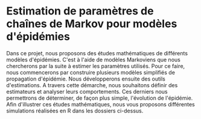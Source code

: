 # Estimation de paramètres de chaînes de Markov pour modèles d'épidémies

Dans ce projet, nous proposons des études mathématiques de différents modèles d'épidémies. C'est à l'aide de modèles Markoviens que nous chercherons par la suite à estimer les paramètres utilisés. Pour ce faire, nous commencerons par construire plusieurs modèles simplifiés de propagation d'épidémie. Nous développerons ensuite des outils d'estimations. A travers cette démarche, nous souhaitons définir des estimateurs et analyser leurs comportements. Ces derniers nous permettrons de déterminer, de façon plus simple, l'évolution de l'épidémie.  
Afin d'illustrer ces études mathématiques, nous vous proposons différentes simulations réalisées en R dans les dossiers ci-dessus.

